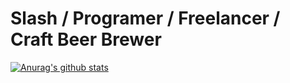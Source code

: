 # Slash / Programer / Freelancer / Craft Beer Brewer

[![Anurag's github stats](https://github-readme-stats.vercel.app/api?username=YuJian95)](https://github.com/anuraghazra/github-readme-stats)
